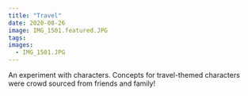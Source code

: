 ```yaml
---
title: "Travel"
date: 2020-08-26
image: IMG_1501.featured.JPG
tags:
images:
  - IMG_1501.JPG
---
```


An experiment with characters. Concepts for travel-themed characters were crowd sourced from friends and family!
